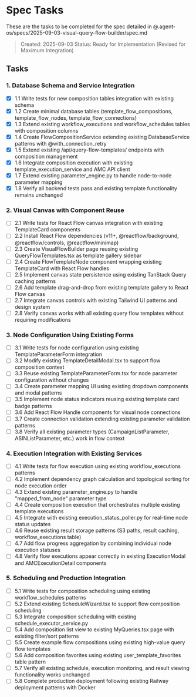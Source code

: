 # Spec Tasks

These are the tasks to be completed for the spec detailed in @.agent-os/specs/2025-09-03-visual-query-flow-builder/spec.md

> Created: 2025-09-03
> Status: Ready for Implementation (Revised for Maximum Integration)

## Tasks

### 1. Database Schema and Service Integration
- [x] 1.1 Write tests for new composition tables integration with existing schema
- [x] 1.2 Create minimal database tables (template_flow_compositions, template_flow_nodes, template_flow_connections)
- [x] 1.3 Extend existing workflow_executions and workflow_schedules tables with composition columns
- [x] 1.4 Create FlowCompositionService extending existing DatabaseService patterns with @with_connection_retry
- [x] 1.5 Extend existing /api/query-flow-templates/ endpoints with composition management
- [x] 1.6 Integrate composition execution with existing template_execution_service and AMC API client
- [x] 1.7 Extend existing parameter_engine.py to handle node-to-node parameter mapping
- [x] 1.8 Verify all backend tests pass and existing template functionality remains unchanged

### 2. Visual Canvas with Component Reuse
- [ ] 2.1 Write tests for React Flow canvas integration with existing TemplateCard components
- [ ] 2.2 Install React Flow dependencies (v11+, @reactflow/background, @reactflow/controls, @reactflow/minimap)
- [ ] 2.3 Create VisualFlowBuilder page reusing existing QueryFlowTemplates.tsx as template gallery sidebar
- [ ] 2.4 Create FlowTemplateNode component wrapping existing TemplateCard with React Flow handles
- [ ] 2.5 Implement canvas state persistence using existing TanStack Query caching patterns
- [ ] 2.6 Add template drag-and-drop from existing template gallery to React Flow canvas
- [ ] 2.7 Integrate canvas controls with existing Tailwind UI patterns and design system
- [ ] 2.8 Verify canvas works with all existing query flow templates without requiring modifications

### 3. Node Configuration Using Existing Forms
- [ ] 3.1 Write tests for node configuration using existing TemplateParameterForm integration
- [ ] 3.2 Modify existing TemplateDetailModal.tsx to support flow composition context
- [ ] 3.3 Reuse existing TemplateParameterForm.tsx for node parameter configuration without changes
- [ ] 3.4 Create parameter mapping UI using existing dropdown components and modal patterns
- [ ] 3.5 Implement node status indicators reusing existing template card badge patterns
- [ ] 3.6 Add React Flow Handle components for visual node connections
- [ ] 3.7 Create connection validation extending existing parameter validation patterns
- [ ] 3.8 Verify all existing parameter types (CampaignListParameter, ASINListParameter, etc.) work in flow context

### 4. Execution Integration with Existing Services
- [ ] 4.1 Write tests for flow execution using existing workflow_executions patterns
- [ ] 4.2 Implement dependency graph calculation and topological sorting for node execution order
- [ ] 4.3 Extend existing parameter_engine.py to handle "mapped_from_node" parameter type
- [ ] 4.4 Create composition execution that orchestrates multiple existing template executions
- [ ] 4.5 Integrate with existing execution_status_poller.py for real-time node status updates
- [ ] 4.6 Reuse existing result storage patterns (S3 paths, result caching, workflow_executions table)
- [ ] 4.7 Add flow progress aggregation by combining individual node execution statuses
- [ ] 4.8 Verify flow executions appear correctly in existing ExecutionModal and AMCExecutionDetail components

### 5. Scheduling and Production Integration
- [ ] 5.1 Write tests for composition scheduling using existing workflow_schedules patterns
- [ ] 5.2 Extend existing ScheduleWizard.tsx to support flow composition scheduling
- [ ] 5.3 Integrate composition scheduling with existing schedule_executor_service.py
- [ ] 5.4 Add composition list view to existing MyQueries.tsx page with existing filter/sort patterns
- [ ] 5.5 Create example flow compositions using existing high-value query flow templates
- [ ] 5.6 Add composition favorites using existing user_template_favorites table pattern
- [ ] 5.7 Verify all existing schedule, execution monitoring, and result viewing functionality works unchanged
- [ ] 5.8 Complete production deployment following existing Railway deployment patterns with Docker